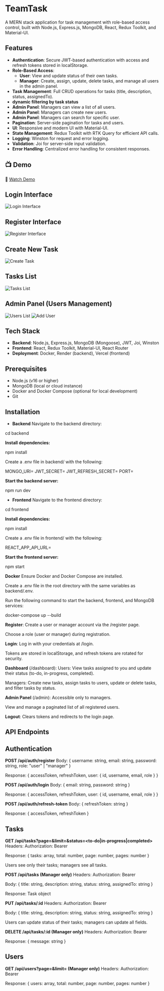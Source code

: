 # TeamTask

A MERN stack application for task management with role-based access control, built with Node.js, Express.js, MongoDB, React, Redux Toolkit, and Material-UI.

## Features
- **Authentication**: Secure JWT-based authentication with access and refresh tokens stored in localStorage.
- **Role-Based Access**:
  - **User**: View and update status of their own tasks.
  - **Manager**: Create, assign, update, delete tasks, and manage all users in the admin panel.
- **Task Management**: Full CRUD operations for tasks (title, description, status, assignedTo).
- **dynamic filtering by task status**
- **Admin Panel**: Managers can view a list of all users.
- **Admin Panel**: Managers can create new users.
- **Admin Panel**: Managers can search for specific user.
- **Pagination**: Server-side pagination for tasks and users.
- **UI**: Responsive and modern UI with Material-UI.
- **State Management**: Redux Toolkit with RTK Query for efficient API calls.
- **Logging**: Winston for request and error logging.
- **Validation**: Joi for server-side input validation.
- **Error Handling**: Centralized error handling for consistent responses.
## 📺 Demo

🎥 [Watch Demo](https://youtu.be/eQcypmXk3jw?si=qXhNBKKmETt1aezc)

## Login Interface
![Login Interface](images/login-tt.png)

## Register Interface
![Register Interface](images/register-tt.png)

## Create New Task
![Create Task](images/addtask_tt.png)

## Tasks List
![Tasks List](images/tasklist-tt.png)

## Admin Panel (Users Management)
![Users List](images/userslist-tt.png)
![Add User](images/adduser-tt.png)


## Tech Stack
- **Backend**: Node.js, Express.js, MongoDB (Mongoose), JWT, Joi, Winston
- **Frontend**: React, Redux Toolkit, Material-UI, React Router
- **Deployment**: Docker, Render (backend), Vercel (frontend)

## Prerequisites
- Node.js (v16 or higher)
- MongoDB (local or cloud instance)
- Docker and Docker Compose (optional for local development)
- Git

## Installation

- **Backend**
Navigate to the backend directory:

cd backend

**Install dependencies:**


npm install

Create a .env file in backend/ with the following:

MONGO_URI=
JWT_SECRET=
JWT_REFRESH_SECRET=
PORT=


**Start the backend server:**

npm run dev



- **Frontend**
Navigate to the frontend directory:

cd frontend

**Install dependencies:**

npm install

Create a .env file in frontend/ with the following:

REACT_APP_API_URL=

**Start the frontend server:**

npm start


**Docker**
Ensure Docker and Docker Compose are installed.

Create a .env file in the root directory with the same variables as backend/.env.

Run the following command to start the backend, frontend, and MongoDB services:

docker-compose up --build


**Register**:
Create a user or manager account via the /register page.

Choose a role (user or manager) during registration.

**Login**:
Log in with your credentials at /login.

Tokens are stored in localStorage, and refresh tokens are rotated for security.

**Dashboard** (/dashboard):
Users: View tasks assigned to you and update their status (to-do, in-progress, completed).

Managers: Create new tasks, assign tasks to users, update or delete tasks, and filter tasks by status.

**Admin Panel** (/admin):
Accessible only to managers.

View and manage a paginated list of all registered users.

**Logout**: Clears tokens and redirects to the login page.

## API Endpoints
## Authentication
**POST /api/auth/register**
Body: { username: string, email: string, password: string, role: "user" | "manager" }

Response: { accessToken, refreshToken, user: { id, username, email, role } }

**POST /api/auth/login**
Body: { email: string, password: string }

Response: { accessToken, refreshToken, user: { id, username, email, role } }

**POST /api/auth/refresh-token**
Body: { refreshToken: string }

Response: { accessToken, refreshToken }

## Tasks
**GET /api/tasks?page=<number>&limit=<number>&status=<to-do|in-progress|completed>**
Headers: Authorization: Bearer <accessToken>

Response: { tasks: array, total: number, page: number, pages: number }

Users see only their tasks; managers see all tasks.

**POST /api/tasks (Manager only)**
Headers: Authorization: Bearer <accessToken>

Body: { title: string, description: string, status: string, assignedTo: string }

Response: Task object

**PUT /api/tasks/:id**
Headers: Authorization: Bearer <accessToken>

Body: { title: string, description: string, status: string, assignedTo: string }

Users can update status of their tasks; managers can update all fields.

**DELETE /api/tasks/:id (Manager only)**
Headers: Authorization: Bearer <accessToken>

Response: { message: string }

## Users
**GET /api/users?page=<number>&limit=<number> (Manager only)**
Headers: Authorization: Bearer <accessToken>

Response: { users: array, total: number, page: number, pages: number }


